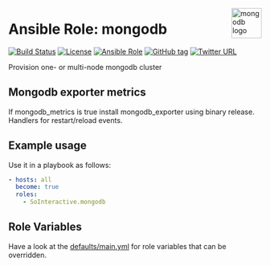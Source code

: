 <p><img src="https://webassets.mongodb.com/_com_assets/cms/MongoDB-Logo-5c3a7405a85675366beb3a5ec4c032348c390b3f142f5e6dddf1d78e2df5cb5c.png" alt="mongodb logo" title="mongodb" align="right" height="60" /></p>

Ansible Role: mongodb
===================

[![Build Status](https://travis-ci.org/SoInteractive/ansible-mongodb.svg?branch=master)](https://travis-ci.org/SoInteractive/ansible-mongodb) [![License](https://img.shields.io/badge/license-MIT%20License-brightgreen.svg)](https://opensource.org/licenses/MIT) [![Ansible Role](https://img.shields.io/badge/ansible%20role-SoInteractive.mongodb-blue.svg)](https://galaxy.ansible.com/SoInteractive/mongodb/) [![GitHub tag](https://img.shields.io/github/tag/sointeractive/ansible-mongodb.svg)](https://github.com/SoInteractive/ansible-mongodb/tags) [![Twitter URL](https://img.shields.io/twitter/follow/sointeractive.svg?style=social&label=Follow%20%40SoInteractive)](https://twitter.com/sointeractive)

Provision one- or multi-node mongodb cluster

Mongodb exporter metrics
------------------------

If mongodb_metrics is true install mongodb_exporter using binary release. Handlers for restart/reload events.

Example usage
-------------

Use it in a playbook as follows:
```yaml
- hosts: all
  become: true
  roles:
    - SoInteractive.mongodb
```

Role Variables
--------------

Have a look at the [defaults/main.yml](defaults/main.yml) for role variables
that can be overridden.
